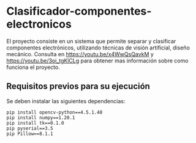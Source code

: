 # Clasificador-componentes-electronicos
El proyecto consiste en un sistema que permite separar y clasificar componentes electrónicos, utilizando técnicas de visión artificial, diseño mecánico.
Consulta en https://youtu.be/x4WwQsQavkM y https://youtu.be/3oi_tgKlCLg para obtener mas información sobre como funciona el proyecto.

## Requisitos previos para su ejecución

Se deben instalar las siguientes dependencias:

    pip install opencv-python==4.5.1.48
    pip install numpy==1.20.1
    pip install tk==0.1.0
    pip pyserial==3.5
    pip Pillow==8.1.1
  
